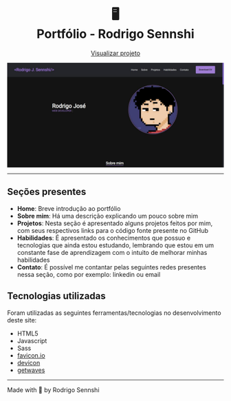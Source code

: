 <h1 align="center">
  🖥️<br/>
  Portfólio - Rodrigo Sennshi
</h1>
<p align="center">
  <a href="">Visualizar projeto</a>
</p>

<img src="assets/img/overview.jpg" align="center"/>

---

## Seções presentes
- **Home**: Breve introdução ao portfólio
- **Sobre mim**: Há uma descrição explicando um pouco sobre mim
- **Projetos**: Nesta seção é apresentado alguns projetos feitos por mim, com seus respectivos links para o código fonte presente no GitHub
- **Habilidades**: É apresentado os conhecimentos que possuo e tecnologias que ainda estou estudando, lembrando que estou em um constante fase de aprendizagem com o intuito de melhorar minhas habilidades
- **Contato**: É possível me contantar pelas seguintes redes presentes nessa seção, como por exemplo: linkedin ou email

## Tecnologias utilizadas
Foram utilizadas as seguintes ferramentas/tecnologias no desenvolvimento deste site:
- HTML5
- Javascript
- Sass
- [favicon.io](https://favicon.io/)
- [devicon](https://devicon.dev/)
- [getwaves](https://getwaves.io/)

---

Made with 💜  by Rodrigo Sennshi